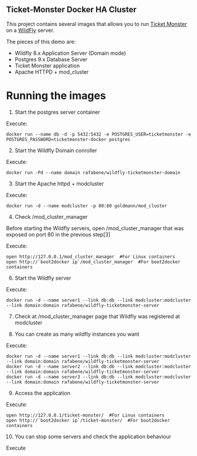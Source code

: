 Ticket-Monster Docker HA Cluster
--------------------------------


This project contains several images that allows you to run [Ticket Monster](http://www.jboss.org/ticket-monster/) on a [WildFly](http://www.wildfly.org) server.

The pieces of this demo are:

- Wildfly 8.x Application Server (Domain mode)
- Postgres 9.x Database Server
- Ticket Monster application
- Apache HTTPD + mod_cluster

Running the images
==================

1. Start the postgres server container

Execute:

    docker run --name db -d -p 5432:5432 -e POSTGRES_USER=ticketmonster -e POSTGRES_PASSWORD=ticketmonster-docker postgres
    

2. Start the Wildfly Domain conroller

Execute:

    docker run -Pd --name domain rafabene/wildfly-ticketmonster-domain
    

3. Start the Apache httpd + modcluster

Execute:

    docker run -d --name modcluster -p 80:80 goldmann/mod_cluster
    

4. Check /mod_cluster_manager

Before starting the Wildfly servers, open /mod_cluster_manager that was exposed on port 80 in the previous step[3]

Execute:

    open http://127.0.0.1/mod_cluster_manager  #For Linux containers
    open http://`boot2docker ip`/mod_cluster_manager  #For boot2docker containers

6. Start the Wildfly server

Execute:

    docker run -d --name server1 --link db:db --link modcluster:modcluster --link domain:domain rafabene/wildfly-ticketmonster-server
    

7. Check at /mod_cluster_manager page that Wildfly was registered at modcluster

8. You can create as many wildfly instances you want

Execute:

    docker run -d --name server1 --link db:db --link modcluster:modcluster --link domain:domain rafabene/wildfly-ticketmonster-server
    docker run -d --name server2 --link db:db --link modcluster:modcluster --link domain:domain rafabene/wildfly-ticketmonster-server
    docker run -d --name server3 --link db:db --link modcluster:modcluster --link domain:domain rafabene/wildfly-ticketmonster-server
    

9. Access the application

Execute:

    open http://127.0.0.1/ticket-monster/  #For Linux containers
    open http://`boot2docker ip`/ticket-monster/  #For boot2docker containers

10. You can stop some servers and check the application behaviour

Execute